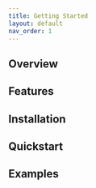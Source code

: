 ```yaml
---
title: Getting Started
layout: default
nav_order: 1
---
```


## Overview

## Features

## Installation

## Quickstart

## Examples